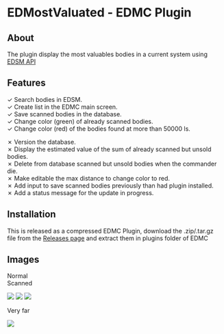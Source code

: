 # EDMostValuated - EDMC Plugin

## About

The plugin display the most valuables bodies in a current system using [EDSM API](https://www.edsm.net/)

## Features

&check; Search bodies in EDSM.  
&check; Create list in the EDMC main screen.  
&check; Save scanned bodies in the database.  
&check; Change color (green) of already scanned bodies.  
&check; Change color (red) of the bodies found at more than 50000 ls.

&cross; Version the database.  
&cross; Display the estimated value of the sum of already scanned but unsold bodies.  
&cross; Delete from database scanned but unsold bodies when the commander die.  
&cross; Make editable the max distance to change color to red.  
&cross; Add input to save scanned bodies previously than had plugin installed.  
&cross; Add a status message for the update in progress.

## Installation

This is released as a compressed EDMC Plugin, download the .zip/.tar.gz file from the [Releases page](https://github.com/mcumskov/MostValued/releases) and extract them in plugins folder of EDMC

## Images

Normal  
Scanned

![](https://i.gyazo.com/a64b2b606ada22f4f8dab9ef35398c4a.png) ![](https://i.gyazo.com/0bb4b77e777e3d286e5a9433be671bdf.png) ![](https://i.gyazo.com/e26aab80ba049cbe6c7870d18056bd9f.png)

Very far

![](https://i.gyazo.com/c2e82b92f2e4d829b954df694e2f59b9.png)
